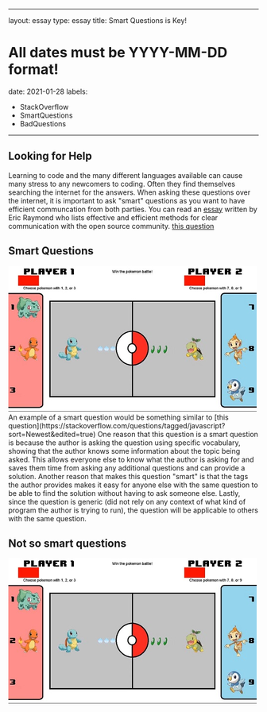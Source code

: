 
---
layout: essay
type: essay
title: Smart Questions is Key!
# All dates must be YYYY-MM-DD format!
date: 2021-01-28
labels:
  - StackOverflow
  - SmartQuestions
  - BadQuestions
---


## Looking for Help
Learning to code and the many different languages available can cause many stress to any newcomers to coding. Often they find themselves searching the internet for the answers. When asking these questions over the internet, it is important to ask "smart" questions as you want to have efficient communcation from both parties. You can read an [essay](http://www.catb.org/esr/faqs/smart-questions.html) written by Eric Raymond who lists effective and efficient methods for clear communication with the open source community. 
[this question](https://stackoverflow.com/questions/tagged/javascript?sort=Newest&edited=true)

## Smart Questions
<img class="ui medium right floated rounded image" src="../images/Screenshot_7.jpg">
An example of a smart question would be something similar to [this question](https://stackoverflow.com/questions/tagged/javascript?sort=Newest&edited=true) One reason that this question is a smart question is because the author is asking the question using specific vocabulary, showing that the author knows some information about the topic being asked. This allows everyone else to know what the author is asking for and saves them time from asking any additional questions and can provide a solution. Another reason that makes this question "smart" is that the tags the author provides makes it easy for anyone else with the same question to be able to find the solution without having to ask someone else. Lastly, since the question is generic (did not rely on any context of what kind of program the author is trying to run), the question will be applicable to others with the same question.


## Not so smart questions
<img class="ui medium right floated rounded image" src="../images/Screenshot_7.jpg">

## 

